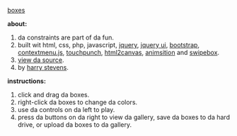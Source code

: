 <a href="http://harryjstevens.com/boxes/">boxes</a>

<strong>about:</strong>
<ol>
<li>da constraints are part of da fun.</li>
<li>built wit html, css, php, javascript, <a href="http://jquery.com/" target="_blank">jquery</a>, <a href="http://jqueryui.com/" target="_blank">jquery ui</a>, <a href="http://getbootstrap.com/" target="_blank">bootstrap</a>, <a href="http://ignitersworld.com/lab/contextMenu.html" target="_blank">contextmenu.js</a>, <a href="http://touchpunch.furf.com/" target="_blank">touchpunch</a>, <a href="http://html2canvas.hertzen.com/" target="_blank">html2canvas</a>, <a href="http://git.blivesta.com/animsition/" target="_blank">animsition</a> and <a href="http://brutaldesign.github.io/swipebox/" target="_blank">swipebox</a>.</li>
<li><a href="https://github.com/HarryStevens/boxes" target="_blank">view da source</a>.</li>
<li>by <a href="http://harryjstevens.com/">harry stevens</a>.</li>
</ol>

<strong>instructions:</strong>
<ol>
<li>click and drag da boxes.</li>
<li>right-click da boxes to change da colors.</li>
<li>use da controls on da left to play.</li>
<li>press da buttons on da right to view da gallery, save da boxes to da hard drive, or upload da boxes to da gallery.</li>
</ol>